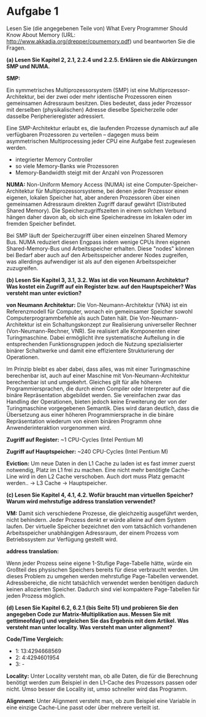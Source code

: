 Aufgabe 1
=========

Lesen Sie (die angegebenen Teile von) What Every Programmer Should Know About Memory (URL: <http://www.akkadia.org/drepper/cpumemory.pdf>) und beantworten Sie die Fragen.

__(a) Lesen Sie Kapitel 2, 2.1, 2.2.4 und 2.2.5. Erklären sie die Abkürzungen SMP und NUMA.__

__SMP:__

Ein symmetrisches Multiprozessorsystem (SMP) ist eine Multiprozessor-Architektur, bei der zwei oder mehr identische Prozessoren einen gemeinsamen Adressraum besitzen. Dies bedeutet, dass jeder Prozessor mit derselben (physikalischen) Adresse dieselbe Speicherzelle oder dasselbe Peripherieregister adressiert.

Eine SMP-Architektur erlaubt es, die laufenden Prozesse dynamisch auf alle verfügbaren Prozessoren zu verteilen – dagegen muss beim asymmetrischen Multiprocessing jeder CPU eine Aufgabe fest zugewiesen werden.

* integrierter Memory Controller
* so viele Memory-Banks wie Prozessoren
* Memory-Bandwidth steigt mit der Anzahl von Prozessoren


__NUMA:__
Non-Uniform Memory Access (NUMA) ist eine Computer-Speicher-Architektur für Multiprozessorsysteme, bei denen jeder Prozessor einen eigenen, lokalen Speicher hat, aber anderen Prozessoren über einen gemeinsamen Adressraum direkten Zugriff darauf gewährt (Distributed Shared Memory). Die Speicherzugriffszeiten in einem solchen Verbund hängen daher davon ab, ob sich eine Speicheradresse im lokalen oder im fremden Speicher befindet.

Bei SMP läuft der Speicherzugriff über einen einzelnen Shared Memory Bus. NUMA reduziert diesen Engpass indem wenige CPUs ihren eigenen Shared-Memory-Bus und Arbeitsspeicher erhalten. Diese "nodes" können bei Bedarf aber auch auf den Arbeitsspeicher anderer Nodes zugreifen, was allerdings aufwendiger ist als auf den eigenen Arbeitsspeicher zuzugreifen.

__(b) Lesen Sie Kapitel 3, 3.1, 3.2. Was ist die von Neumann Architektur? Was kostet ein Zugriff auf ein Register bzw. auf den Hauptspeicher? Was versteht man unter eviction?__

__von Neumann Architektur:__
Die Von-Neumann-Architektur (VNA) ist ein Referenzmodell für Computer, wonach ein gemeinsamer Speicher sowohl Computerprogrammbefehle als auch Daten hält. Die Von-Neumann-Architektur ist ein Schaltungskonzept zur Realisierung universeller Rechner (Von-Neumann-Rechner, VNR). Sie realisiert alle Komponenten einer Turingmaschine. Dabei ermöglicht ihre systematische Aufteilung in die entsprechenden Funktionsgruppen jedoch die Nutzung spezialisierter binärer Schaltwerke und damit eine effizientere Strukturierung der Operationen.

Im Prinzip bleibt es aber dabei, dass alles, was mit einer Turingmaschine berechenbar ist, auch auf einer Maschine mit Von-Neumann-Architektur berechenbar ist und umgekehrt. Gleiches gilt für alle höheren Programmiersprachen, die durch einen Compiler oder Interpreter auf die binäre Repräsentation abgebildet werden. Sie vereinfachen zwar das Handling der Operationen, bieten jedoch keine Erweiterung der von der Turingmaschine vorgegebenen Semantik. Dies wird daran deutlich, dass die Übersetzung aus einer höheren Programmiersprache in die binäre Repräsentation wiederum von einem binären Programm ohne Anwenderinteraktion vorgenommen wird.

__Zugriff auf Register:__
~1 CPU-Cycles (Intel Pentium M)

__Zugriff auf Hauptspeicher:__
~240 CPU-Cycles (Intel Pentium M)

__Eviction:__
Um neue Daten in den L1 Cache zu laden ist es fast immer zuerst notwendig, Platz im L1 frei zu machen. Eine nicht mehr benötigte Cache-Line wird in den L2 Cache verschoben. Auch dort muss Platz gemacht werden.. -> L3 Cache -> Hauptspeicher. 

__(c) Lesen Sie Kapitel 4, 4.1, 4.2. Wofür braucht man virtuellen Speicher? Warum wird mehrstufige address translation verwendet?__

__VM:__
Damit sich verschiedene Prozesse, die gleichzeitig ausgeführt werden, nicht behindern. Jeder Prozess denkt er würde alleine auf dem System laufen. Der virtuelle Speicher bezeichnet den vom tatsächlich vorhandenen Arbeitsspeicher unabhängigen Adressraum, der einem Prozess vom Betriebssystem zur Verfügung gestellt wird.

__address translation:__

Wenn jeder Prozess seine eigene 1-Stufige Page-Tabelle hätte, würde ein Großteil des physischen Speichers bereits für diese verbraucht werden.
Um dieses Problem zu umgehen werden mehrstufige Page-Tabellen verwendet. Adressbereiche, die nicht tatsächlich verwendet werden benötigen dadurch keinen allozierten Speicher. Dadurch sind viel kompaktere Page-Tabellen für jeden Prozess möglich. 


__(d) Lesen Sie Kapitel 6.2, 6.2.1 (bis Seite 51) und probieren Sie den angegeben Code zur Matrix-Multiplikation aus. Messen Sie mit gettimeofday() und vergleichen Sie das Ergebnis mit dem Artikel. Was versteht man unter locality. Was versteht man unter alignment?__

__Code/Time Vergleich:__
* 1: 13:4294668569
* 2:  4:4294601954
* 3: -

__Locality:__
Unter Locality versteht man, ob alle Daten, die für die Berechnung benötigt werden zum Beispiel in den L1-Cache des Prozessors passen oder nicht. Umso besser die Locality ist, umso schneller wird das Programm.

__Alignment:__
Unter Alignment versteht man, ob zum Beispiel eine Variable in eine einzige Cache-Line passt oder über mehrere verteilt ist.
